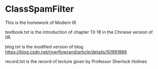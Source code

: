 # ClassSpamFilter
This is the homework of Modern IR

textbook.txt is the introduction of chapter 13-18 in the Chinese version of IIR.

blog.txt is the modified version of blog https://blog.csdn.net/riverflowrand/article/details/50991886

record.txt is the record of lecture given by Professor Sherlock Holmes